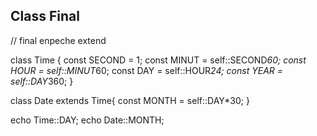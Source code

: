 ## Class Final

// final enpeche extend

class Time { 
	const SECOND = 1;
	const MINUT = self::SECOND*60;
	const HOUR = self::MINUT*60;
	const DAY = self::HOUR*24;
	const YEAR = self::DAY*360;
}

class Date extends Time{
const MONTH = self::DAY*30;
}

echo Time::DAY;
echo Date::MONTH;